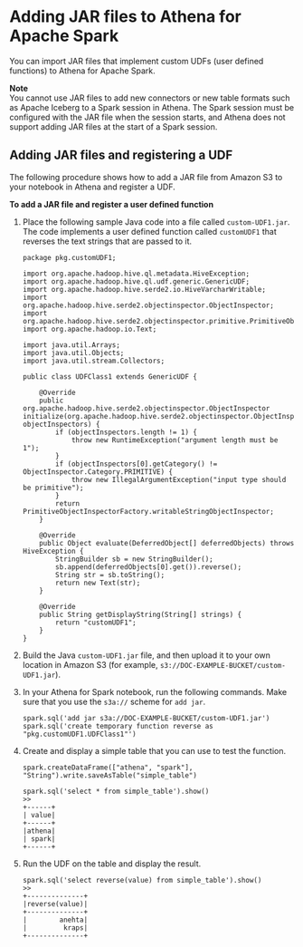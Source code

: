 # Adding JAR files to Athena for Apache Spark<a name="notebooks-spark-adding-jar-files"></a>

You can import JAR files that implement custom UDFs \(user defined functions\) to Athena for Apache Spark\.

**Note**  
You cannot use JAR files to add new connectors or new table formats such as Apache Iceberg to a Spark session in Athena\. The Spark session must be configured with the JAR file when the session starts, and Athena does not support adding JAR files at the start of a Spark session\.

## Adding JAR files and registering a UDF<a name="notebooks-spark-adding-jar-files-adding-jar-files-and-registering-a-udf"></a>

The following procedure shows how to add a JAR file from Amazon S3 to your notebook in Athena and register a UDF\.

**To add a JAR file and register a user defined function**

1. Place the following sample Java code into a file called `custom-UDF1.jar`\. The code implements a user defined function called `customUDF1` that reverses the text strings that are passed to it\.

   ```
   package pkg.customUDF1; 
    
   import org.apache.hadoop.hive.ql.metadata.HiveException; 
   import org.apache.hadoop.hive.ql.udf.generic.GenericUDF; 
   import org.apache.hadoop.hive.serde2.io.HiveVarcharWritable; 
   import org.apache.hadoop.hive.serde2.objectinspector.ObjectInspector; 
   import org.apache.hadoop.hive.serde2.objectinspector.primitive.PrimitiveObjectInspectorFactory; 
   import org.apache.hadoop.io.Text; 
    
   import java.util.Arrays; 
   import java.util.Objects; 
   import java.util.stream.Collectors; 
    
   public class UDFClass1 extends GenericUDF { 
    
       @Override 
       public org.apache.hadoop.hive.serde2.objectinspector.ObjectInspector initialize(org.apache.hadoop.hive.serde2.objectinspector.ObjectInspector[] objectInspectors) { 
           if (objectInspectors.length != 1) { 
               throw new RuntimeException("argument length must be 1"); 
           } 
           if (objectInspectors[0].getCategory() != ObjectInspector.Category.PRIMITIVE) { 
               throw new IllegalArgumentException("input type should be primitive"); 
           } 
           return PrimitiveObjectInspectorFactory.writableStringObjectInspector; 
       } 
    
       @Override 
       public Object evaluate(DeferredObject[] deferredObjects) throws HiveException { 
           StringBuilder sb = new StringBuilder(); 
           sb.append(deferredObjects[0].get()).reverse(); 
           String str = sb.toString(); 
           return new Text(str); 
       } 
    
       @Override 
       public String getDisplayString(String[] strings) { 
           return "customUDF1"; 
       } 
   }
   ```

1. Build the Java `custom-UDF1.jar` file, and then upload it to your own location in Amazon S3 \(for example, `s3://DOC-EXAMPLE-BUCKET/custom-UDF1.jar`\)\.

1. In your Athena for Spark notebook, run the following commands\. Make sure that you use the `s3a://` scheme for `add jar`\.

   ```
   spark.sql('add jar s3a://DOC-EXAMPLE-BUCKET/custom-UDF1.jar')  
   spark.sql('create temporary function reverse as "pkg.customUDF1.UDFClass1"')
   ```

1. Create and display a simple table that you can use to test the function\.

   ```
   spark.createDataFrame(["athena", "spark"], "String").write.saveAsTable("simple_table") 
    
   spark.sql('select * from simple_table').show() 
   >> 
   +------+ 
   | value| 
   +------+ 
   |athena| 
   | spark| 
   +------+
   ```

1. Run the UDF on the table and display the result\.

   ```
   spark.sql('select reverse(value) from simple_table').show() 
   >> 
   +--------------+ 
   |reverse(value)| 
   +--------------+ 
   |        anehta| 
   |         kraps| 
   +--------------+
   ```
